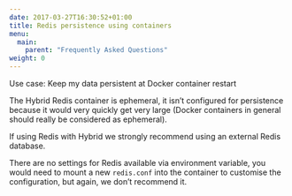 ```yaml
---
date: 2017-03-27T16:30:52+01:00
title: Redis persistence using containers
menu:
  main:
    parent: "Frequently Asked Questions"
weight: 0 
---
```


Use case: Keep my data persistent at Docker container restart

The Hybrid Redis container is ephemeral, it isn’t configured for persistence because it would very quickly get very large (Docker containers in general should really be considered as ephemeral).

If using Redis with Hybrid we strongly recommend using an external Redis database.

There are no settings for Redis available via environment variable, you would need to mount a new `redis.conf` into the container to customise the configuration, but again, we don’t recommend it.